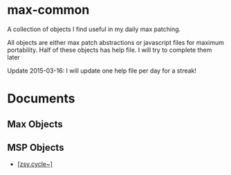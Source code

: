 # max-common


A collection of objects I find useful in my daily max patching.

All objects are either max patch abstractions or javascript files for maximum portability. Half of these objects has help file. I will try to complete them later

Update 2015-03-16: I will update one help file per day for a streak!

# Documents

## Max Objects

## MSP Objects

- [\[zsy.cycle~\]](https://github.com/larme/zsy.common/wiki/%5Bzsy.cycle~%5D)

